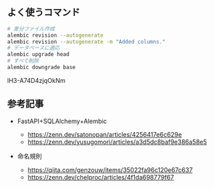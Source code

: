 
## よく使うコマンド

```bash
# 差分ファイル作成
alembic revision --autogenerate
alembic revision --autogenerate -m "Added columns."
# データベースに適応
alembic upgrade head
# すべて削除
alembic downgrade base
```

lH3-A74D4zjqOkNm


## 参考記事

- FastAPI+SQLAlchemy+Alembic
  - https://zenn.dev/satonopan/articles/4256417e6c629e
  - https://zenn.dev/yusugomori/articles/a3d5dc8baf9e386a58e5

- 命名規則
  - https://qiita.com/genzouw/items/35022fa96c120e67c637
  - https://zenn.dev/chelproc/articles/4f1da698779f67